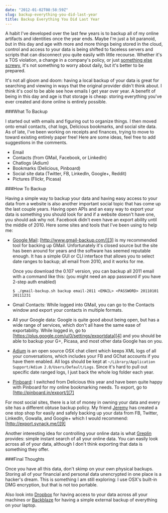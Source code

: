 ```yaml
---
date: "2012-01-02T08:58:59Z"
slug: backup-everything-you-did-last-year
title: Backup Everything You Did Last Year
---
```


A habit I've developed over the last few years is to backup all of my online
artifacts and identities once the year ends. Maybe I'm just a bit paranoid, but
in this day and age with more and more things being stored in the cloud, control
and access to your data is being shifted to faceless servers and scripts that
can disconnect you quite easily with little recourse. Whether it's a TOS
violation, a change in a company's policy, or just [something else screwy][1],
it's not something to worry about daily, but it's better to be prepared.

It's not all gloom and doom: having a local backup of your data is great for
searching and viewing in ways that the original provider didn't think about. I
think it's cool to be able see how emails I get year over year. A benefit of
being in this day and age is that storage is cheap: storing everything you've
ever created and done online is entirely possible.

###What To Backup

I started out with emails and figuring out to organize things. I then moved onto
email contacts, chat logs, Delicious bookmarks, and social site data. As of
late, I've been working on receipts and finances, trying to move to toward
existing entirely paper free! Here are some ideas, feel free to add suggestions
in the comments.

- Email
- Contacts (from GMail, Facebook, or LinkedIn)
- Chatlogs (Adium)
- Bookmarks (Delicious, Pinboard)
- Social site data (Twitter, FB, LinkedIn, Google+, Reddit)
- Pictures (Flickr, Picasa)

###How To Backup

Having a simple way to backup your data and having easy access to your data from
a website is also another important social topic that has come up the last
couple years. Having open APIs and an easy way to export your data is something
you should look for and if a website doesn't have one, you should ask why not.
Facebook didn't even have an export ability until the middle of 2010. Here some
sites and tools that I've been using to help me:

- [Google Mail][2]: [http://www.gmail-backup.com/][3] is my recommended tool for
  backing up GMail. Unfortunately it's closed source but the site has been
  around for years and the software has seemed reputable enough. It has a simple
  GUI or CLI interface that allows you to select date ranges to backup; all
  email from 2010, and it works for me.

  Once you download the 0.107 version, you can backup all 2011 email with a
  command like this: (you might need an app password if you have 2-step auth
  enabled)

  `$ ./gmail-backup.sh backup email-2011 <EMAIL> <PASSWORD> 20110101 20111231`

- Gmail Contacts: While logged into GMail, you can go to the Contacts window and
  export your contacts in multiple formats.

- All your Google data: Google is quite good about being open, but has a wide
  range of services, which don't all have the same ease of exportability. While
  logged in, go to [https://plus.google.com/u/0/settings/exportdata][4] and you
  should be able to backup your G+, Picasa, and most other data Google has on
  you.

- [Adium][5] is an open source OSX chat client which keeps XML logs of all your
  conversations, which includes your FB and GChat accounts if you have them
  enabled. All logs should be kept at
  `~/Library/Application Support/Adium 2.0/Users/Default/Logs`. Since it's hard
  to pull out specific date ranged logs, I just back the whole log folder each
  year.

- [Pinboard][6]: I switched from Delicious this year and have been quite happy
  with Pinboard for my online bookmarking needs. To export, go to
  [http://pinboard.in/export/][7]

For most social sites, there is a lot of money in owning your data and every
site has a different obtuse backup policy. My friend [Jeremy][8] has created a
one stop shop for easily and safely backing up your data from FB, Twitter,
LinkedIn, Gowalla, and Google+ which I would recommend:
[http://export.synack.me/][9]

Another interesting idea for controlling your online data is what [Greplin][10]
provides: simple instant search of all your online data. You can easily look
across all of your data, although I don't think exporting that data is something
they offer.

###Final Thoughts

Once you have all this data, don't skimp on your own physical backups. Storing
all of your financial and personal data unencrypted in one place is a hacker's
dream. This is something I am still exploring: I use OSX's built-in DMG
encryption, but that is not too portable.

Also look into [Dropbox][11] for having access to your data across all your
machines or [Backblaze][12] for having a simple external backup of everything on
your laptop.

[1]: http://mashable.com/2009/09/25/bank-sues-google/
[2]: http://mail.google.com
[3]: http://www.gmail-backup.com/
[4]: https://plus.google.com/u/0/settings/exportdata
[5]: http://adium.im/
[6]: http://pinboard.in/
[7]: http://pinboard.in/export/
[8]: https://twitter.com/#!/synack
[9]: http://export.synack.me/
[10]: https://www.greplin.com/
[11]: https://www.dropbox.com/
[12]: http://www.backblaze.com/
